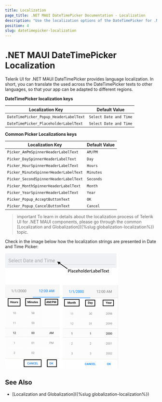 ```yaml
---
title: Localization
page_title: .NET MAUI DateTimePicker Documentation - Localization
description: "Use the localization options of the DateTimePicker for .NET MAUI."
position: 4
slug: datetimepicker-localization
---
```


# .NET MAUI DateTimePicker Localization

Telerik UI for .NET MAUI DateTimePicker provides language localization. In short, you can translate the used across the DateTimePicker texts to other languages, so that your app can be adapted to different regions.

**DateTimePicker localization keys**

| Localization Key | Default Value |
| -----------------| ------------- |
| `DateTimePicker_Popup_HeaderLabelText`  | `Select Date and Time` |
| `DateTimePicker_PlaceholderLabelText`  | `Select Date and Time` |

**Common Picker Localizations keys**

| Localization Key | Default Value |
| -----------------| ------------- |
| `Picker_AmPmSpinnerHeaderLabelText` | `AM/PM` |
| `Picker_DaySpinnerHeaderLabelText` | `Day` |
| `Picker_HourSpinnerHeaderLabelText` | `Hours` |
| `Picker_MinuteSpinnerHeaderLabelText` | `Minutes` |
| `Picker_SecondSpinnerHeaderLabelText` | `Seconds` |
| `Picker_MonthSpinnerHeaderLabelText` | `Month` |
| `Picker_YearSpinnerHeaderLabelText` | `Year` |
| `Picker_Popup_AcceptButtonText` | `OK` |
| `Picker_Popup_CancelButtonText` | `Cancel` |

>important To learn in details about the localization process of Telerik UI for .NET MAUI components, please go through the common [Localization and Globalization]({%slug globalization-localization%}) topic.

Check in the image below how the localization strings are presented in Date and Time Picker:

![DateTimePicker Localization](images/datetimepicker-localization.png)

## See Also

- [Localization and Globalization]({%slug globalization-localization%})
